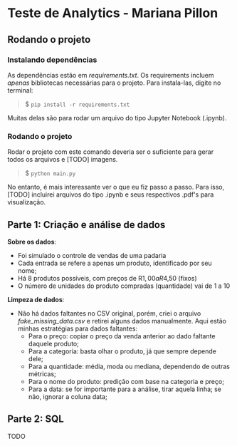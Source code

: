 # Teste de Analytics - Mariana Pillon

## Rodando o projeto
### Instalando dependências
As dependências estão em *requirements.txt*. Os requirements incluem _apenas_ bibliotecas necessárias para o projeto. Para instala-las, digite no terminal:
> $ `pip install -r requirements.txt`

Muitas delas são para rodar um arquivo do tipo Jupyter Notebook (.ipynb).

### Rodando o projeto
Rodar o projeto com este comando deveria ser o suficiente para gerar todos os arquivos e [TODO] imagens.
> $ `python main.py`

No entanto, é mais interessante ver o que eu fiz passo a passo. Para isso, [TODO] incluirei arquivos do tipo .ipynb e seus respectivos .pdf's para visualização.

## Parte 1: Criação e análise de dados
**Sobre os dados**: 
* Foi simulado o controle de vendas de uma padaria
* Cada entrada se refere a apenas um produto, identificado por seu nome;
* Há 8 produtos possíveis, com preços de R$1,00 a R$4,50 (fixos)
* O número de unidades do produto compradas (quantidade) vai de 1 a 10

**Limpeza de dados**:
* Não há dados faltantes no CSV original, porém, criei o arquivo *fake_missing_data.csv* e retirei alguns dados manualmente. Aqui estão minhas estratégias para dados faltantes:
  * Para o preço: copiar o preço da venda anterior ao dado faltante daquele produto;
  * Para a categoria: basta olhar o produto, já que sempre depende dele;
  * Para a quantidade: média, moda ou mediana, dependendo de outras métricas;
  * Para o nome do produto: predição com base na categoria e preço;
  * Para a data: se for importante para a análise, tirar aquela linha; se não, ignorar a coluna data;

## Parte 2: SQL
TODO
